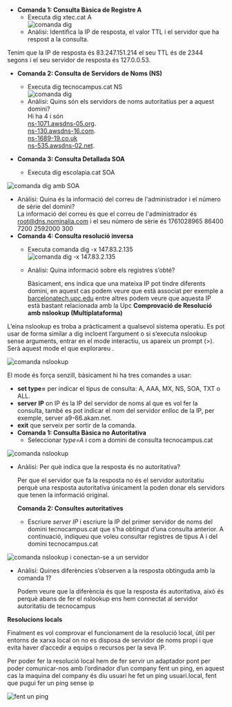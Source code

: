 
#### 

* **Comanda 1: Consulta Bàsica de Registre A**  
  * Executa dig xtec.cat A  
    ![comanda dig](img/1.png) 
  * Anàlisi: Identifica la IP de resposta, el valor TTL i el servidor que ha respost a la consulta.

 Tenim que la IP de resposta és 83.247.151.214 el seu TTL és de 2344 segons i el seu servidor de resposta és 127.0.0.53.

* **Comanda 2: Consulta de Servidors de Noms (NS)**  
  * Executa dig tecnocampus.cat NS  
    ![comanda dig](img/2.png) 
  * Anàlisi: Quins són els servidors de noms autoritatius per a aquest domini?  
    Hi ha 4 i són   
    [ns-1071.awsdns-05.org](http://ns-1071.awsdns-05.org).  
    [ns-130.awsdns-16.com](http://ns.130.awsdns-16.com).  
    [ns-1689-19.co.uk](http://ns-1689-19.co.uk)  
    [ns-535.awsdns-02.net](http://ns-535.awsdns-02.net).  
      
    

    
* **Comanda 3: Consulta Detallada SOA**  
  * Executa dig escolapia.cat SOA

 ![comanda dig amb SOA](img/3.png) 

* Anàlisi: Quina és la informació del correu de l'administrador i el número de sèrie del domini?  
  La informació del correu és que el correu de l'administrador és [root@dns.nominalia.com](mailto:root@dns.nominalia.com) i el seu número de sèrie és 1761028965 86400 7200 2592000 300       
* **Comanda 4: Consulta resolució inversa**  
  * Executa comanda dig \-x 147.83.2.135  
     ![comanda dig \-x 147.83.2.135  ](img/4.png) 
  * Anàlisi: Quina informació sobre els registres s’obté?

    Bàsicament, ens indica que una mateixa IP pot tindre diferents domini, en aquest cas podem veure que està associat per exemple a [barcelonatech.upc.edu](http://barcelonatech.upc.edu) entre altres podem veure que aquesta IP està bastant relacionada amb la Upc
**Comprovació de Resolució amb nslookup (Multiplataforma)**

L’eina nslookup es troba a pràcticament a qualsevol sistema operatiu. Es pot usar de forma similar a dig incloent l’argument o si s’executa nslookup sense arguments, entrar en el mode interactiu, us apareix un prompt (\>). Serà aquest mode el que explorareu . 

![comanda nslookup](img/5.png) 

El mode és força senzill, bàsicament hi ha tres comandes a usar:

* **set type=** per indicar el tipus de consulta: A, AAA, MX, NS, SOA, TXT o ALL.  
* **server** **IP** on IP és la IP del servidor de noms al que es vol fer la consulta, també es pot indicar el nom del servidor enlloc de la IP, per exemple, server a9-66.akam.net.  
* **exit** que serveix per sortir de la comanda.  
* **Comanda 1: Consulta Bàsica no Autoritativa**  
  * Seleccionar *type=A* i com a domini de consulta tecnocampus.cat

![comanda nslookup](img/6.png) 

* Anàlisi: Per què indica que la resposta és no autoritativa?

  Per que el servidor que fa la resposta no és el servidor autoritatiu perquè una resposta autoritativa únicament la poden donar els servidors que tenen la informació original.


  

  **Comanda 2: Consultes autoritatives**

  * Escriure *server IP* i escriure la IP del primer servidor de noms del domini tecnocampus.cat que s’ha obtingut d’una consulta anterior. A continuació, indiqueu que voleu consultar registres de tipus A i del domini tecnocampus.cat

![comanda nslookup i conectan-se a un servidor](img/4.png) 

* Anàlisi: Quines diferències s’observen a la resposta obtinguda amb la comanda 1?

  Podem veure que la diferència és que la resposta és autoritativa, això és perquè abans de fer el nslookup ens hem connectat al servidor autoritatiu de tecnocampus

**Resolucions locals**

Finalment es vol comprovar el funcionament de la resolució local, útil per entorns de xarxa local on no es disposa de servidor de noms propi i que evita haver d’accedir a equips o recursos per la seva IP.

Per poder fer la resolució local hem de fer servir un adaptador pont per poder comunicar-nos amb l’ordinador d’un company fent un ping, en aquest cas la maquina del company és diu usuari he fet un ping usuari.local, fent que pugui fer un ping sense ip

![fent un ping](img/8.png) 










